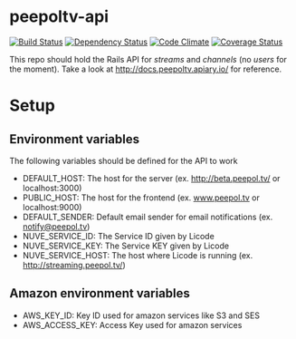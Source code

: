 peepoltv-api
============

[![Build Status](https://secure.travis-ci.org/peepoltv/peepoltv-api.png)](http://travis-ci.org/peepoltv/peepoltv-api) [![Dependency Status](https://gemnasium.com/peepoltv/webRTC.io.png)](https://gemnasium.com/peepoltv/webRTC.io) [![Code Climate](https://codeclimate.com/github/peepoltv/peepoltv-api.png)](https://codeclimate.com/github/peepoltv/peepoltv-api) [![Coverage Status](https://coveralls.io/repos/peepoltv/peepoltv-api/badge.png)](https://coveralls.io/r/peepoltv/peepoltv-api)

This repo should hold the Rails API for *streams* and *channels* (no *users* for the moment).
Take a look at http://docs.peepoltv.apiary.io/ for reference.

# Setup

## Environment variables

The following variables should be defined for the API to work

* DEFAULT_HOST: The host for the server (ex. http://beta.peepol.tv/ or localhost:3000)
* PUBLIC_HOST: The host for the frontend (ex. www.peepol.tv or localhost:9000)
* DEFAULT_SENDER: Default email sender for email notifications (ex. notify@peepol.tv)
* NUVE_SERVICE_ID: The Service ID given by Licode
* NUVE_SERVICE_KEY: The Service KEY given by Licode
* NUVE_SERVICE_HOST: The host where Licode is running (ex. http://streaming.peepol.tv/)

## Amazon environment variables

* AWS_KEY_ID: Key ID used for amazon services like S3 and SES
* AWS_ACCESS_KEY: Access Key used for amazon services
